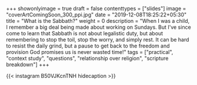 +++
showonlyimage = true
draft = false
contenttypes = ["slides"]
image = "coverArtComingSoon_300_ppi.jpg"
date = "2019-12-08T18:25:22+05:30"
title = "What is the Sabbath?"
weight = 0
description = "When I was a child, I remember a big deal being made about working on Sundays. But I've since come to learn that Sabbath is not about legalistic duty, but about remembering to stop the toil, stop the worry, and simply rest. It can be hard to resist the daily grind, but a pause to get back to the freedom and provision God promises us is never wasted time!"
tags = ["practical", "context study", "questions", "relationship over religion", "scripture breakdown"]
+++


{{< instagram B50VJKcnTNH hidecaption >}}